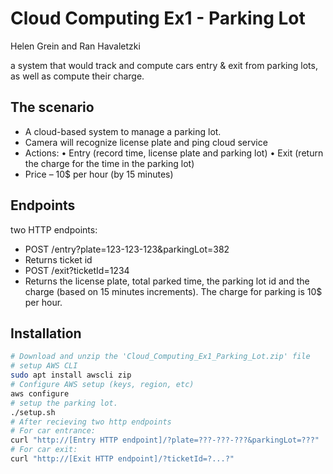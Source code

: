 # Cloud Computing Ex1 - Parking Lot
Helen Grein and Ran Havaletzki

 a system that would track and compute cars entry & exit from parking lots, as well as compute their charge.
 
## The scenario

- A cloud-based system to manage a parking lot.
- Camera will recognize license plate and ping cloud service
- Actions:
    • Entry (record time, license plate and parking lot)
    • Exit (return the charge for the time in the parking lot)
- Price – 10$ per hour (by 15 minutes)

## Endpoints
two HTTP endpoints:
- POST /entry?plate=123-123-123&parkingLot=382
 - Returns ticket id
- POST /exit?ticketId=1234
 - Returns the license plate, total parked time, the parking lot id and the charge (based on 15 minutes increments).
The charge for parking is 10$ per hour.

## Installation

```sh
# Download and unzip the 'Cloud_Computing_Ex1_Parking_Lot.zip' file
# setup AWS CLI
sudo apt install awscli zip
# Configure AWS setup (keys, region, etc)
aws configure
# setup the parking lot.
./setup.sh
# After recieving two http endpoints
# For car entrance:
curl "http://[Entry HTTP endpoint]/?plate=???-???-???&parkingLot=???"
# For car exit:
curl "http://[Exit HTTP endpoint]/?ticketId=?...?"
```

